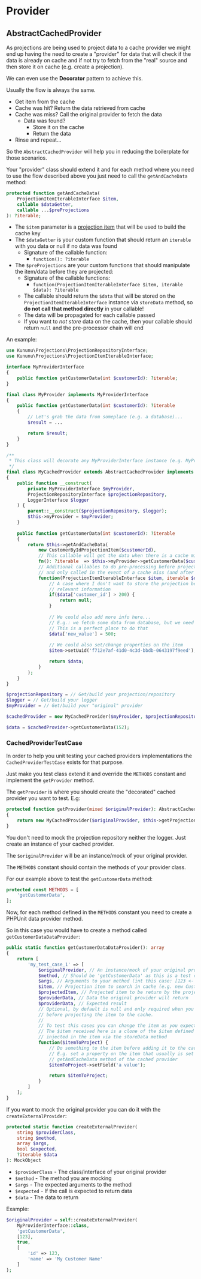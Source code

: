 # Provider

## AbstractCachedProvider

As projections are being used to project data to a cache provider we might end up having the need to create a "provider" for data that will check if the data is already on cache and if not try to fetch from the "real" source and then store it on cache (e.g. create a projection).

We can even use the **Decorator** pattern to achieve this.

Usually the flow is always the same.

- Get item from the cache
- Cache was hit? Return the data retrieved from cache
- Cache was miss? Call the original provider to fetch the data
    - Data was found?
        - Store it on the cache
        - Return the data
- Rinse and repeat...

So the `AbstractCachedProvider` will help you in reducing the boilerplate for those scenarios.

Your "provider" class should extend it and for each method where you need to use the flow described above you just need to call the `getAndCacheData` method:

```php
protected function getAndCacheData(
    ProjectionItemIterableInterface $item,
    callable $dataGetter,
    callable ...$preProjections
): ?iterable;
```

- The `$item` parameter is a [projection item](docs/projection-item.md) that will be used to build the cache key
- The `$dataGetter` is your custom function that should return an `iterable` with you data or null if no data was found
    - Signature of the callable function:
        - `function(): ?iterable`
- The `$preProjections` are your custom functions that should manipulate the item/data before they are projected:
    - Signature of the callable functions:
        - `function(ProjectionItemIterableInterface $item, iterable $data): ?iterable`
    - The callable should return the `$data` that will be stored on the `ProjectionItemIterableInterface` instance via `storeData` method, so **do not call that method directly** in your callable!
    - The data will be propagated for each callable passed
    - If you want to *not store* data on the cache, then your callable should return `null` and the pre-processor chain will end

An example:

```php
use Kununu\Projections\ProjectionRepositoryInterface;
use Kununu\Projections\ProjectionItemIterableInterface;

interface MyProviderInterface
{
    public function getCustomerData(int $customerId): ?iterable;
}

final class MyProvider implements MyProviderInterface
{
    public function getCustomerData(int $customerId): ?iterable
    {
        // Let's grab the data from someplace (e.g. a database)...
        $result = ...

        return $result;
    }
}

/**
 * This class will decorate any MyProviderInterface instance (e.g. MyProvider) to use projections and read/write from cache
 */
final class MyCachedProvider extends AbstractCachedProvider implements MyProviderInterface
{
    public function __construct(
        private MyProviderInterface $myProvider,
        ProjectionRepositoryInterface $projectionRepository,
        LoggerInterface $logger
    ) {
        parent::__construct($projectionRepository, $logger);
        $this->myProvider = $myProvider;
    }
    
    public function getCustomerData(int $customerId): ?iterable
    {
        return $this->getAndCacheData(
            new CustomerByIdProjectionItem($customerId),
            // This callable will get the data when there is a cache miss (e.g. data was not found on the cache)
            fn(): ?iterable  => $this->myProvider->getCustomerData($customerId),
            // Additional callables to do pre-processing before projecting the items to the cache. They are optional
            // and only called in the event of a cache miss (and after the data getter callable returns the data)
            function(ProjectionItemIterableInterface $item, iterable $data): ?iterable {
                // A case where I don't want to store the projection because it does not have
                // relevant information 
                if($data['customer_id'] > 200) {
                    return null;
                }
                
                // We could also add more info here...
				// E.g.: we fetch some data from database, but we need to call some external API to get additional data
				// This is a perfect place to do that
				$data['new_value'] = 500;
				
				// We could also set/change properties on the item
				$item->setUuid('f712e7af-41d0-4c3d-bbdb-0643197f9eed');

                return $data;
            }
        );        
    }
}

$projectionRepository = // Get/build your projection/repository
$logger = // Get/build your logger
$myProvider = // Get/build your "original" provider

$cachedProvider = new MyCachedProvider($myProvider, $projectionRepository, $logger);

$data = $cachedProvider->getCustomerData(152);
```

### CachedProviderTestCase

In order to help you unit testing your cached providers implementations the `CachedProviderTestCase` exists for that purpose.

Just make you test class extend it and override the `METHODS` constant and implement the `getProvider` method.

The `getProvider` is where you should create the "decorated" cached provider you want to test. E.g:

```php
protected function getProvider(mixed $originalProvider): AbstractCachedProvider
{
    return new MyCachedProvider($originalProvider, $this->getProjectionRepository(), $this->getLogger());
}
```

You don't need to mock the projection repository neither the logger. Just create an instance of your cached provider.

The `$originalProvider` will be an instance/mock of your original provider.

The `METHODS` constant should contain the methods of your provider class.

For our example above to test the `getCustomerData` method:

```php
protected const METHODS = [
    'getCustomerData',
];
```

Now, for each method defined in the `METHODS` constant you need to create a PHPUnit data provider method.

So in this case you would have to create a method called `getCustomerDataDataProvider`:

```php
public static function getCustomerDataDataProvider(): array
{
    return [
        'my_test_case_1' => [
            $originalProvider, // An instance/mock of your original provider 
            $method, // Should be 'getCustomerData' as this is a test case for that method
            $args, // Arguments to your method (int this case: [123 <- $customerId])
            $item, // Projection item to search in cache (e.g. new CustomerByIdProjectionItem(123))
            $projectedItem, // Projected item to be return by the projection repository (null to simulate a cache miss)
            $providerData, // Data the original provider will return
            $providerData, // Expected result
            // Optional, by default is null and only required when you are doing manipulations on your cached provider
            // before projecting the item to the cache.
            //
            // To test this cases you can change the item as you expect it before doing the projection
            // The $item received here is a clone of the $item defined above and if $providerData is iterable it is already
            // injected in the item via the storeData method
            function($itemToProject) {
                // Do something to the item before adding it to the cache
                // E.g. set a property on the item that usually is set on the pre-projection callables of the
                // getAndCacheData method of the cached provider              
                $itemToProject->setField('a value');

                return $itemToProject;
            }
        ]
    ]; 
}
```

If you want to mock the original provider you can do it with the `createExternalProvider`:

```php
protected static function createExternalProvider(
    string $providerClass,
    string $method,
    array $args,
    bool $expected,
    ?iterable $data
): MockObject
```

- `$providerClass` - The class/interface of your original provider
- `$method` - The method you are mocking
- `$args` - The expected arguments to the method
- `$expected` - If the call is expected to return data
- `$data` - The data to return

Example:

```php
$originalProvider = self::createExternalProvider(
    MyProviderInterface::class,
    'getCustomerData',
    [123],
    true,
    [
        'id' => 123,
        'name' => 'My Customer Name'
    ]
);
```
